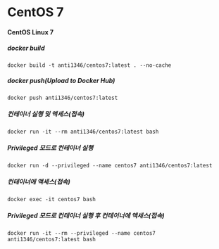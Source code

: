 # CentOS 7

#### CentOS Linux 7
##### docker build
```
docker build -t anti1346/centos7:latest . --no-cache
```
##### docker push(Upload to Docker Hub)
```
docker push anti1346/centos7:latest
```
##### 컨테이너 실행 및 액세스(접속)
```
docker run -it --rm anti1346/centos7:latest bash
```

##### Privileged 모드로 컨테이너 실행
```
docker run -d --privileged --name centos7 anti1346/centos7:latest
```
##### 컨테이너에 액세스(접속)
```
docker exec -it centos7 bash
```
##### Privileged 모드로 컨테이너 실행 후 컨테이너에 액세스(접속)
```
docker run -it --rm --privileged --name centos7 anti1346/centos7:latest bash
```
